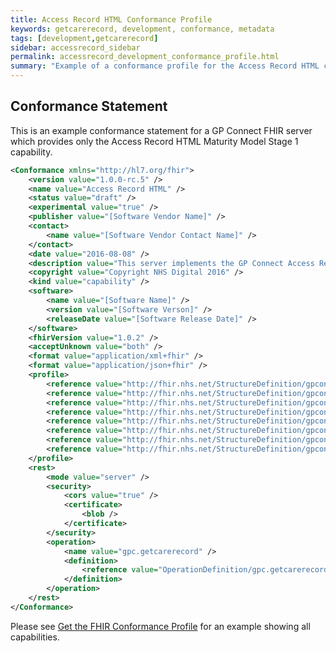 ```yaml
---
title: Access Record HTML Conformance Profile
keywords: getcarerecord, development, conformance, metadata
tags: [development,getcarerecord]
sidebar: accessrecord_sidebar
permalink: accessrecord_development_conformance_profile.html
summary: "Example of a conformance profile for the Access Record HTML capability."
---
```


## Conformance Statement ##

This is an example conformance statement for a GP Connect FHIR server which provides only the Access Record HTML Maturity Model Stage 1 capability.

```xml
<Conformance xmlns="http://hl7.org/fhir">
	<version value="1.0.0-rc.5" />
	<name value="Access Record HTML" />
	<status value="draft" />
	<experimental value="true" />
	<publisher value="[Software Vendor Name]" />
	<contact>
		<name value="[Software Vendor Contact Name]" />
	</contact>
	<date value="2016-08-08" />
	<description value="This server implements the GP Connect Access Record HTML FHIR APIs" />
	<copyright value="Copyright NHS Digital 2016" />
	<kind value="capability" />
	<software>
		<name value="[Software Name]" />
		<version value="[Software Verson]" />
		<releaseDate value="[Software Release Date]" />
	</software>
	<fhirVersion value="1.0.2" />
	<acceptUnknown value="both" />
	<format value="application/xml+fhir" />
	<format value="application/json+fhir" />
 	<profile>
 		<reference value="http://fhir.nhs.net/StructureDefinition/gpconnect-patient-1"/>
		<reference value="http://fhir.nhs.net/StructureDefinition/gpconnect-operationoutcome-1"/>
		<reference value="http://fhir.nhs.net/StructureDefinition/gpconnect-practitioner-1"/>
		<reference value="http://fhir.nhs.net/StructureDefinition/gpconnect-location-1"/>
		<reference value="http://fhir.nhs.net/StructureDefinition/gpconnect-organization-1"/>
		<reference value="http://fhir.nhs.net/StructureDefinition/gpconnect-device-1"/>
		<reference value="http://fhir.nhs.net/StructureDefinition/gpconnect-searchset-bundle-1"/>
		<reference value="http://fhir.nhs.net/StructureDefinition/gpconnect-carerecord-composition-1"/>
	</profile>
	<rest>
		<mode value="server" />
		<security>
			<cors value="true" />
			<certificate>
				<blob />
			</certificate>
		</security>
		<operation>
			<name value="gpc.getcarerecord" />
			<definition>
				<reference value="OperationDefinition/gpc.getcarerecord" />
			</definition>
		</operation>
	</rest>
</Conformance>
```

Please see [Get the FHIR Conformance Profile](foundations_use_case_get_the_fhir_capability_statement.html) for an example showing all capabilities. 
